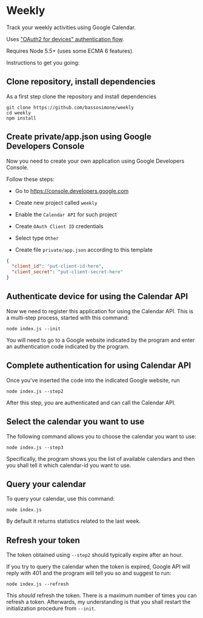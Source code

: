 # Weekly

Track your weekly activities using Google Calendar.

Uses ["OAuth2 for devices" authentication
flow](https://developers.google.com/identity/protocols/OAuth2ForDevices).

Requires Node 5.5+ (uses some ECMA 6 features).

Instructions to get you going:

## Clone repository, install dependencies

As a first step clone the repository and install dependencies

```
git clone https://github.com/bassosimone/weekly
cd weekly
npm install
```

## Create private/app.json using Google Developers Console

Now you need to create your own application using Google Developers Console.

Follow these steps:

- Go to https://console.developers.google.com

- Create new project called `weekly`

- Enable the `Calendar API` for such project

- Create `OAuth Client ID` credentials

- Select type `Other`

- Create file `private/app.json` according to this template

```json
{
  "client_id": "put-client-id-here",
  "client_secret": "put-client-secret-here"
}
```

## Authenticate device for using the Calendar API

Now we need to register this application for using the Calendar API. This
is a multi-step process, started with this command:

```
node index.js --init
```

You will need to go to a Google website indicated by the program and enter
an authentication code indicated by the program.

## Complete authentication for using Calendar API

Once you've inserted the code into the indicated Google website, run

```
node index.js --step2
```

After this step, you are authenticated and can call the Calendar API.

## Select the calendar you want to use

The following command allows you to choose the calendar you want to use:

```
node index.js --step3
```

Specifically, the program shows you the list of available calendars and then
you shall tell it which calendar-id you want to use.

## Query your calendar

To query your calendar, use this command:

```
node index.js
```

By default it returns statistics related to the last week.

## Refresh your token

The token obtained using `--step2` should typically expire after an hour.

If you try to query the calendar when the token is expired, Google API will
reply with 401 and the program will tell you so and suggest to run:

```
node index.js --refresh
```

This *should* refresh the token. There is a maximum number of times you
can refresh a token. Afterwards, my understanding is that you shall restart
the initialization procedure from `--init`.

